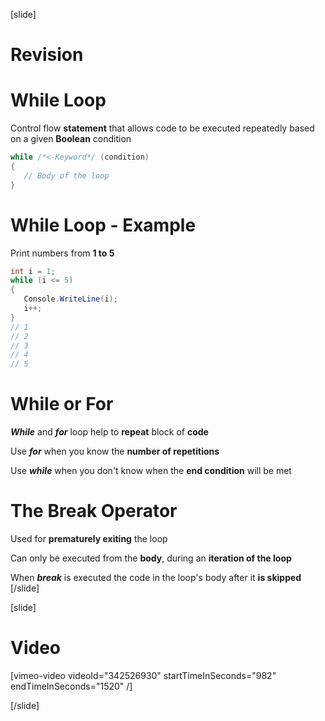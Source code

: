 [slide]
# Revision

# While Loop
Control flow **statement** that allows code to be executed repeatedly based on a given **Boolean** condition

```csharp
while /*<-Keyword*/ (condition)
{
   // Body of the loop
}
```

# While Loop - Example
Print numbers from **1 to 5**

```csharp
int i = 1;
while (i <= 5)
{
   Console.WriteLine(i);
   i++;
}
// 1
// 2
// 3
// 4
// 5
```

# While or For
***While*** and ***for*** loop help to **repeat** block of **code**

Use ***for*** when you know the **number of repetitions**

Use ***while*** when you don't know when the **end condition** will be met

# The Break Operator
Used for **prematurely exiting** the loop

Can only be executed from the **body**, during an **iteration of the loop**

When ***break*** is executed the code in the loop's body after it **is skipped**
[/slide]

[slide]
# Video

[vimeo-video videoId="342526930" startTimeInSeconds="982" endTimeInSeconds="1520" /]

[/slide]
